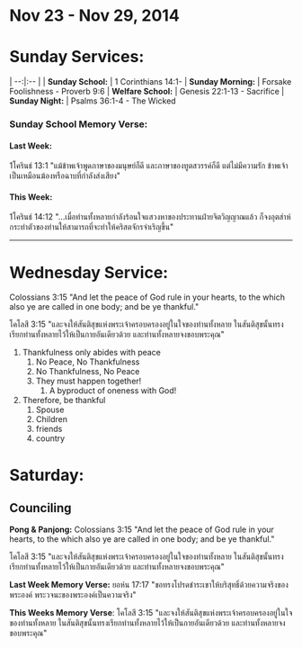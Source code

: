 # Nov 23 - Nov 29, 2014
# Sunday Services:

| --:|:-- |
| **Sunday School:**	|	1 Corinthians 14:1-
| **Sunday Morning:**	|	Forsake Foolishness - Proverb 9:6
| **Welfare School:**	|	Genesis 22:1-13 - Sacrifice 
| **Sunday Night:**		|	Psalms 36:1-4 - The Wicked

### Sunday School Memory Verse:
#### Last Week: 
1โครินธ์ 13:1 "แม้ข้าพเจ้าพูดภาษาของมนุษย์ก็ดี และภาษาของทูตสวรรค์ก็ดี แต่ไม่มีความรัก ข้าพเจ้าเป็นเหมือนฆ้องหรือฉาบที่กำลังส่งเสียง"

#### This Week:
1โครินธ์ 14:12 "...เมื่อท่านทั้งหลายกำลังร้อนใจแสวงหาของประทานฝ่ายจิตวิญญาณแล้ว ก็จงอุตส่าห์กระทำตัวของท่านให้สามารถที่จะทำให้คริสตจักรจำเริญขึ้น"

---

# Wednesday Service:
Colossians 3:15 "And let the peace of God rule in your hearts, to the which also ye are called in one body; and be ye thankful."

โคโลสี 3:15 "และจงให้สันติสุขแห่งพระเจ้าครอบครองอยู่ในใจของท่านทั้งหลาย ในสันติสุขนั้นทรงเรียกท่านทั้งหลายไว้ให้เป็นกายอันเดียวด้วย และท่านทั้งหลายจงขอบพระคุณ"

1. Thankfulness only abides with peace
	1. No Peace, No Thankfulness
	2. No Thankfulness, No Peace
	3. They must happen together!
		1. A byproduct of oneness with God!
2. Therefore, be thankful
	1. Spouse
	2. Children
	3. friends
	4. country

# Saturday:

## Counciling

**Pong & Panjong:**
Colossians 3:15 "And let the peace of God rule in your hearts, to the which also ye are called in one body; and be ye thankful."

โคโลสี 3:15 "และจงให้สันติสุขแห่งพระเจ้าครอบครองอยู่ในใจของท่านทั้งหลาย ในสันติสุขนั้นทรงเรียกท่านทั้งหลายไว้ให้เป็นกายอันเดียวด้วย และท่านทั้งหลายจงขอบพระคุณ"

**Last Week Memory Verse:** 
ยอห์น 17:17 "ขอทรงโปรดชำระเขาให้บริสุทธิ์ด้วยความจริงของพระองค์ พระวจนะของพระองค์เป็นความจริง"

**This Weeks Memory Verse**:
โคโลสี 3:15 "และจงให้สันติสุขแห่งพระเจ้าครอบครองอยู่ในใจของท่านทั้งหลาย ในสันติสุขนั้นทรงเรียกท่านทั้งหลายไว้ให้เป็นกายอันเดียวด้วย และท่านทั้งหลายจงขอบพระคุณ"